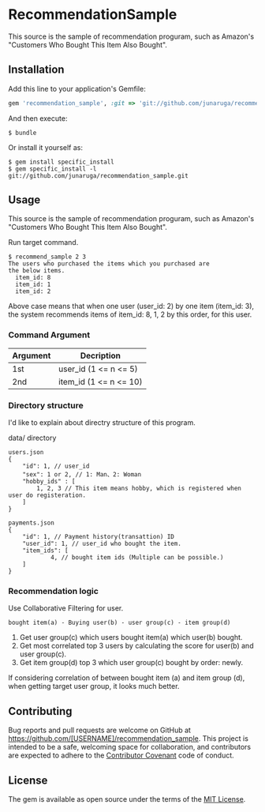 # RecommendationSample

This source is the sample of recommendation proguram, such as Amazon's "Customers Who Bought This Item Also Bought".

## Installation

Add this line to your application's Gemfile:

```ruby
gem 'recommendation_sample', :git => 'git://github.com/junaruga/recommendation_sample.git'
```

And then execute:

    $ bundle

Or install it yourself as:

    $ gem install specific_install
    $ gem specific_install -l git://github.com/junaruga/recommendation_sample.git

## Usage

This source is the sample of recommendation proguram, such as Amazon's "Customers Who Bought This Item Also Bought".

Run target command.

    $ recommend_sample 2 3
    The users who purchased the items which you purchased are
    the below items.
      item_id: 8
      item_id: 1
      item_id: 2

Above case means that when one user (user_id: 2) by one item (item_id: 3), the system recommends items of item_id: 8, 1, 2 by this order, for this user.

### Command Argument

| Argument | Decription |
|--------------| -----------------------|
| 1st | user_id (1 <= n <= 5)  |
| 2nd | item_id (1 <= n <= 10) |

### Directory structure

I\'d like to explain about directry structure of this program.

data/ directory

    users.json
    {
        "id": 1, // user_id
        "sex": 1 or 2, // 1: Man、2: Woman
        "hobby_ids" : [
            1, 2, 3 // This item means hobby, which is registered when user do registeration.
        ]
    }

    payments.json
    {
        "id": 1, // Payment history(transattion) ID
        "user_id": 1, // user_id who bought the item.
        "item_ids": [
                4, // bought item ids (Multiple can be possible.)
        ]
    }

### Recommendation logic

Use Collaborative Filtering for user.

    bought item(a) - Buying user(b) - user group(c) - item group(d)

1. Get user group(c) which users bought item(a) which user(b) bought.
2. Get most correlated top 3 users by calculating the score for user(b) and user group(c).
3. Get item group(d) top 3 which user group(c) bought by order: newly.

If considering correlation of between bought item (a) and item group (d), when getting target user group, it looks much better.


## Contributing

Bug reports and pull requests are welcome on GitHub at https://github.com/[USERNAME]/recommendation_sample. This project is intended to be a safe, welcoming space for collaboration, and contributors are expected to adhere to the [Contributor Covenant](http://contributor-covenant.org) code of conduct.


## License

The gem is available as open source under the terms of the [MIT License](http://opensource.org/licenses/MIT).

